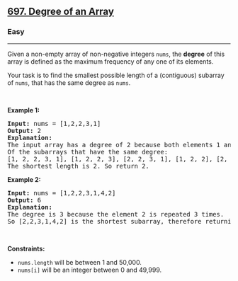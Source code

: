 <h2><a href="https://leetcode.com/problems/degree-of-an-array/">697. Degree of an Array</a></h2><h3>Easy</h3><hr><div style="user-select: auto;"><p style="user-select: auto;">Given a non-empty array of non-negative integers <code style="user-select: auto;">nums</code>, the <b style="user-select: auto;">degree</b> of this array is defined as the maximum frequency of any one of its elements.</p>

<p style="user-select: auto;">Your task is to find the smallest possible length of a (contiguous) subarray of <code style="user-select: auto;">nums</code>, that has the same degree as <code style="user-select: auto;">nums</code>.</p>

<p style="user-select: auto;">&nbsp;</p>
<p style="user-select: auto;"><strong style="user-select: auto;">Example 1:</strong></p>

<pre style="user-select: auto;"><strong style="user-select: auto;">Input:</strong> nums = [1,2,2,3,1]
<strong style="user-select: auto;">Output:</strong> 2
<strong style="user-select: auto;">Explanation:</strong> 
The input array has a degree of 2 because both elements 1 and 2 appear twice.
Of the subarrays that have the same degree:
[1, 2, 2, 3, 1], [1, 2, 2, 3], [2, 2, 3, 1], [1, 2, 2], [2, 2, 3], [2, 2]
The shortest length is 2. So return 2.
</pre>

<p style="user-select: auto;"><strong style="user-select: auto;">Example 2:</strong></p>

<pre style="user-select: auto;"><strong style="user-select: auto;">Input:</strong> nums = [1,2,2,3,1,4,2]
<strong style="user-select: auto;">Output:</strong> 6
<strong style="user-select: auto;">Explanation:</strong> 
The degree is 3 because the element 2 is repeated 3 times.
So [2,2,3,1,4,2] is the shortest subarray, therefore returning 6.
</pre>

<p style="user-select: auto;">&nbsp;</p>
<p style="user-select: auto;"><strong style="user-select: auto;">Constraints:</strong></p>

<ul style="user-select: auto;">
	<li style="user-select: auto;"><code style="user-select: auto;">nums.length</code> will be between 1 and 50,000.</li>
	<li style="user-select: auto;"><code style="user-select: auto;">nums[i]</code> will be an integer between 0 and 49,999.</li>
</ul>
</div>